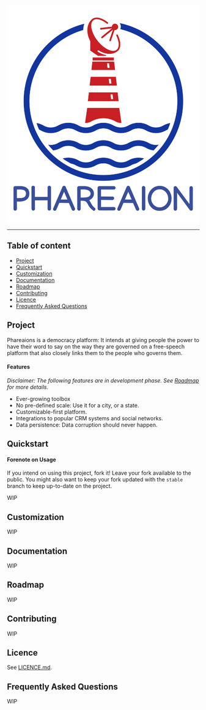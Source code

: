 <p align="center">
    <a href="https://phareaions.cerclebriochin.org"><img src="https://raw.githubusercontent.com/LeCercleBriochin/phareaion/master/logo.jpg" /></a>
</p>

-------------------------------------------------------------------------------

## Table of content

* [Project](#project)
* [Quickstart](#quickstart)
* [Customization](#customization)
* [Documentation](#documentation)
* [Roadmap](#roadmap)
* [Contributing](#contributing)
* [Licence](#licence)
* [Frequently Asked Questions](#frequently-asked-questions)

## Project

Phareaions is a democracy platform: It intends at giving people the power to
have their word to say on the way they are governed on a free-speech platform
that also closely links them to the people who governs them.

#### Features

*Disclaimer: The following features are in development phase. See
[Roadmap](#roadmap) for more details.*

* Ever-growing toolbox
* No pre-defined scale: Use it for a city, or a state.
* Customizable-first platform.
* Integrations to popular CRM systems and social networks.
* Data persistence: Data corruption should never happen.

## Quickstart

#### Forenote on Usage

If you intend on using this project, fork it! Leave your fork available to the
public. You might also want to keep your fork updated with the `stable` branch
to keep up-to-date on the project.

WIP

## Customization
WIP

## Documentation
WIP

## Roadmap
WIP

## Contributing
WIP

## Licence

See [LICENCE.md](tree/master/LICENCE.md).

## Frequently Asked Questions
WIP
